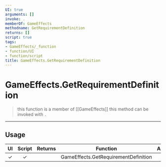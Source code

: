 ```yaml
---
UI: true
arguments: []
invoke: .
memberOf: GameEffects
methodname: GetRequirementDefinition
returns: []
script: true
tags:
- GameEffects/_function
- function/UI
- function/script
title: GameEffects.GetRequirementDefinition
---
```

# GameEffects.GetRequirementDefinition
> this function is a member of [[GameEffects]]
> this method can be invoked with `.`
-----
## Usage
|  UI | Script | Returns | Function | Arguments |
|:---:|:------:|-------:|:--------:|:---------|
|✓|✓||GameEffects.GetRequirementDefinition||
